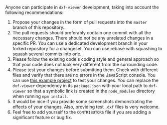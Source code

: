 Anyone can participate in `dxf-viewer` development, taking into account the following
recommendations:

 1. Propose your changes in the form of pull requests into the `master` branch of this repository..
 2. The pull requests should preferably contain one commit with all the necessary changes. There
    should not be any unrelated changes in a specific PR. You can use a dedicated development branch in your forked repository for a changeset. You can use rebase with squashing to squash several commits into one.
 3. Please follow the existing code's coding style and general approach so that your code does not
    look very different from the surrounding code.
 4. Please test your changes before submitting them. Check with different files and verify that
    there are no errors in the JavaScript console. You can use
    [this example project](https://github.com/vagran/dxf-viewer-example-src) to test your changes.
    You can replace the `dxf-viewer` dependency in its `package.json` with your local path to
    `dxf-viewer` so that a symbolic link is created in the `node_modules` directory when running
    `npm install`.
 5. It would be nice if you provide some screenshots demonstrating the effects of your changes.
    Also, providing test `.dxf` files is very welcome.
 6. Feel free to add yourself to the `CONTRIBUTORS` file if you are adding a significant feature or
    bug fix.
